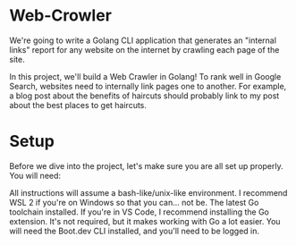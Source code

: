 # Web-Crowler
We're going to write a Golang CLI application that generates an "internal links" report for any website on the internet by crawling each page of the site.

In this project, we'll build a Web Crawler in Golang! To rank well in Google Search, websites need to internally link pages one to another. For example, a blog post about the benefits of haircuts should probably link to my post about the best places to get haircuts.

# Setup
Before we dive into the project, let's make sure you are all set up properly. You will need:

All instructions will assume a bash-like/unix-like environment. I recommend WSL 2 if you're on Windows so that you can... not be.
The latest Go toolchain installed.
If you're in VS Code, I recommend installing the Go extension. It's not required, but it makes working with Go a lot easier.
You will need the Boot.dev CLI installed, and you'll need to be logged in.